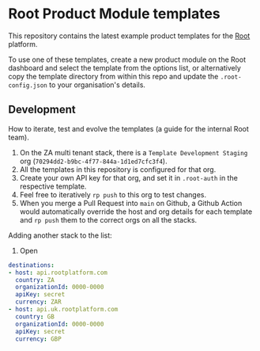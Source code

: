 # Root Product Module templates

This repository contains the latest example product templates for the [Root](https://rootplatform.com) platform.

To use one of these templates, create a new product module on the Root dashboard and select the template from the options list, or alternatively copy the template directory from within this repo and update the `.root-config.json` to your organisation's details.

## Development

How to iterate, test and evolve the templates (a guide for the internal Root team).

1. On the ZA multi tenant stack, there is a `Template Development Staging` org (`70294dd2-b9bc-4f77-844a-1d1ed7cfc3f4`).
2. All the templates in this repository is configured for that org.
3. Create your own API key for that org, and set it in `.root-auth` in the respective template.
3. Feel free to iteratively `rp push` to this org to test changes.
4. When you merge a Pull Request into `main` on Github, a Github Action would automatically override the host and org details for each template and `rp push` them to the correct orgs on all the stacks.

Adding another stack to the list:

1. Open <todo>

```yaml
destinations:
- host: api.rootplatform.com
  country: ZA
  organizationId: 0000-0000
  apiKey: secret
  currency: ZAR
- host: api.uk.rootplatform.com
  country: GB
  organizationId: 0000-0000
  apiKey: secret
  currency: GBP
```
